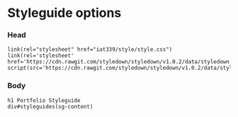# Styleguide options

### Head

    link(rel="stylesheet" href="iat339/style/style.css")
    link(rel='stylesheet' href='https://cdn.rawgit.com/styledown/styledown/v1.0.2/data/styledown.css')
    script(src='https://cdn.rawgit.com/styledown/styledown/v1.0.2/data/styledown.js')

### Body

    h1 Portfolio Styleguide
    div#styleguides(sg-content)